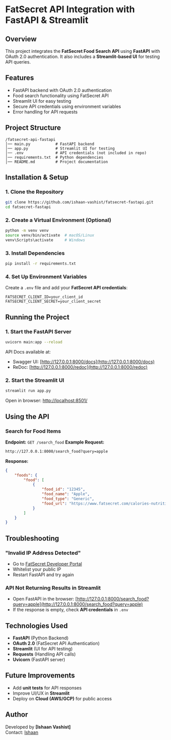 # FatSecret API Integration with FastAPI & Streamlit

## Overview
This project integrates the **FatSecret Food Search API** using **FastAPI** with OAuth 2.0 authentication. It also includes a **Streamlit-based UI** for testing API queries.

## Features
- FastAPI backend with OAuth 2.0 authentication
- Food search functionality using FatSecret API
- Streamlit UI for easy testing
- Secure API credentials using environment variables
- Error handling for API requests

## Project Structure
```
/fatsecret-api-fastapi
│── main.py           # FastAPI backend
│── app.py            # Streamlit UI for testing
│── .env              # API credentials (not included in repo)
│── requirements.txt  # Python dependencies
│── README.md         # Project documentation
```

## Installation & Setup
### 1. Clone the Repository
```bash
git clone https://github.com/ishaan-vashist/fatsecret-fastapi.git
cd fatsecret-fastapi
```

### 2. Create a Virtual Environment (Optional)
```bash
python -m venv venv
source venv/bin/activate  # macOS/Linux
venv\Scripts\activate     # Windows
```

### 3. Install Dependencies
```bash
pip install -r requirements.txt
```

### 4. Set Up Environment Variables
Create a `.env` file and add your **FatSecret API credentials**:
```
FATSECRET_CLIENT_ID=your_client_id
FATSECRET_CLIENT_SECRET=your_client_secret
```

## Running the Project
### 1. Start the FastAPI Server
```bash
uvicorn main:app --reload
```
API Docs available at:
- Swagger UI: [http://127.0.0.1:8000/docs](http://127.0.0.1:8000/docs)
- ReDoc: [http://127.0.0.1:8000/redoc](http://127.0.0.1:8000/redoc)

### 2. Start the Streamlit UI
```bash
streamlit run app.py
```
Open in browser: [http://localhost:8501/](http://localhost:8501/)

## Using the API
### Search for Food Items
**Endpoint:** `GET /search_food`
**Example Request:**
```bash
http://127.0.0.1:8000/search_food?query=apple
```
**Response:**
```json
{
    "foods": {
        "food": [
            {
                "food_id": "12345",
                "food_name": "Apple",
                "food_type": "Generic",
                "food_url": "https://www.fatsecret.com/calories-nutrition/apple"
            }
        ]
    }
}
```

## Troubleshooting
### "Invalid IP Address Detected"
- Go to [FatSecret Developer Portal](https://platform.fatsecret.com/)
- Whitelist your public IP
- Restart FastAPI and try again

### API Not Returning Results in Streamlit
- Open FastAPI in the browser:
  [http://127.0.0.1:8000/search_food?query=apple](http://127.0.0.1:8000/search_food?query=apple)
- If the response is empty, check **API credentials** in `.env`

## Technologies Used
- **FastAPI** (Python Backend)
- **OAuth 2.0** (FatSecret API Authentication)
- **Streamlit** (UI for API testing)
- **Requests** (Handling API calls)
- **Uvicorn** (FastAPI server)

## Future Improvements
- Add **unit tests** for API responses
- Improve UI/UX in **Streamlit**
- Deploy on **Cloud (AWS/GCP)** for public access

## Author
Developed by **[Ishaan Vashist]**  
Contact: [Ishaan](mailto:ishaanvashista@gmail.com)  
